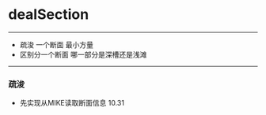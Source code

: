 # dealSection
------------------------------
- 疏浚 一个断面 最小方量
- 区别分一个断面 哪一部分是深槽还是浅滩

---------------------------------------------
### 疏浚
- 先实现从MIKE读取断面信息 10.31